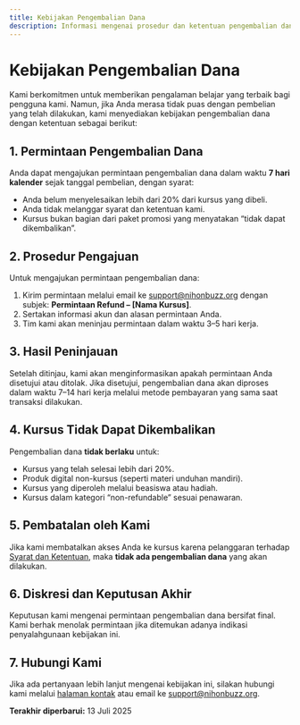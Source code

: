 ```yaml
---
title: Kebijakan Pengembalian Dana
description: Informasi mengenai prosedur dan ketentuan pengembalian dana.
---
```


# Kebijakan Pengembalian Dana

Kami berkomitmen untuk memberikan pengalaman belajar yang terbaik bagi pengguna kami. Namun, jika Anda merasa tidak puas dengan pembelian yang telah dilakukan, kami menyediakan kebijakan pengembalian dana dengan ketentuan sebagai berikut:

## 1. Permintaan Pengembalian Dana

Anda dapat mengajukan permintaan pengembalian dana dalam waktu **7 hari kalender** sejak tanggal pembelian, dengan syarat:

- Anda belum menyelesaikan lebih dari 20% dari kursus yang dibeli.
- Anda tidak melanggar syarat dan ketentuan kami.
- Kursus bukan bagian dari paket promosi yang menyatakan “tidak dapat dikembalikan”.

## 2. Prosedur Pengajuan

Untuk mengajukan permintaan pengembalian dana:

1. Kirim permintaan melalui email ke [support@nihonbuzz.org](mailto:support@nihonbuzz.org) dengan subjek: **Permintaan Refund – [Nama Kursus]**.
2. Sertakan informasi akun dan alasan permintaan Anda.
3. Tim kami akan meninjau permintaan dalam waktu 3–5 hari kerja.

## 3. Hasil Peninjauan

Setelah ditinjau, kami akan menginformasikan apakah permintaan Anda disetujui atau ditolak. Jika disetujui, pengembalian dana akan diproses dalam waktu 7–14 hari kerja melalui metode pembayaran yang sama saat transaksi dilakukan.

## 4. Kursus Tidak Dapat Dikembalikan

Pengembalian dana **tidak berlaku** untuk:

- Kursus yang telah selesai lebih dari 20%.
- Produk digital non-kursus (seperti materi unduhan mandiri).
- Kursus yang diperoleh melalui beasiswa atau hadiah.
- Kursus dalam kategori “non-refundable” sesuai penawaran.

## 5. Pembatalan oleh Kami

Jika kami membatalkan akses Anda ke kursus karena pelanggaran terhadap [Syarat dan Ketentuan](/legal/terms-of-service), maka **tidak ada pengembalian dana** yang akan dilakukan.

## 6. Diskresi dan Keputusan Akhir

Keputusan kami mengenai permintaan pengembalian dana bersifat final. Kami berhak menolak permintaan jika ditemukan adanya indikasi penyalahgunaan kebijakan ini.

## 7. Hubungi Kami

Jika ada pertanyaan lebih lanjut mengenai kebijakan ini, silakan hubungi kami melalui [halaman kontak](/hubungi-kami) atau email ke [support@nihonbuzz.org](mailto:support@nihonbuzz.org).

**Terakhir diperbarui:** 13 Juli 2025
